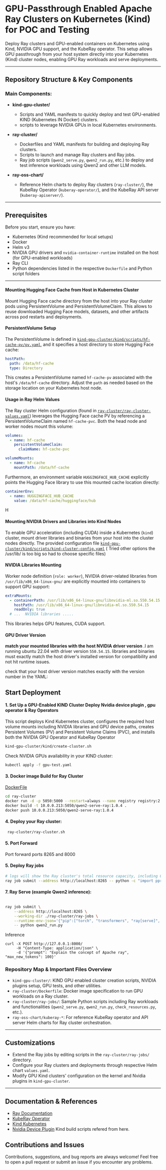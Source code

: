 # GPU-Passthrough Enabled Apache Ray Clusters on Kubernetes (Kind) for POC and Testing

Deploy Ray clusters and GPU-enabled containers on Kubernetes using Kind, NVIDIA GPU support, and the KubeRay operator. This setup allows GPU passthrough from your host system directly into your Kubernetes (Kind) cluster nodes, enabling GPU Ray workloads and serve deployments.

---

## Repository Structure & Key Components

### Main Components:

- **kind-gpu-cluster/**

  - Scripts and YAML manifests to quickly deploy and test GPU-enabled KIND (Kubernetes IN Docker) clusters.
  - scripts to leverage NVIDIA GPUs in local Kubernetes environments.

- **ray-cluster/**

  - Dockerfiles and YAML manifests for building and deploying Ray clusters.
  - Scripts to launch and manage Ray clusters and Ray jobs.
  - Ray job scripts (`qwen2_serve.py`, `qwen2_run.py`, etc.) to deploy and test inference workloads using Qwen2 and other LLM models.

- **ray-oss-chart/**

  - Reference Helm charts to deploy Ray clusters (`ray-cluster/`), the KubeRay Operator (`kuberay-operator/`), and the KubeRay API server (`kuberay-apiserver/`).

---

## Prerequisites

Before you start, ensure you have:

- Kubernetes (Kind recommended for local setups)
- Docker
- Helm v3
- NVIDIA GPU drivers and `nvidia-container-runtime` installed on the host (for GPU-enabled workloads)
- Ray CLI
- Python dependencies listed in the respective `Dockerfile` and Python script folders

---

#### Mounting Hugging Face Cache from Host in Kubernetes Cluster

Mount Hugging Face cache directory from the host into your Ray cluster pods using PersistentVolume and PersistentVolumeClaim. This allows to reuse downloaded Hugging Face models, datasets, and other artifacts across pod restarts and deployments.

#### PersistentVolume Setup

The PersistentVolume is defined in [`kind-gpu-cluster/kind/scripts/hf-cache-pv/pv.yaml`](kind-gpu-cluster/kind/scripts/hf-cache-pv/pv.yaml), and it specifies a host directory to store Hugging Face cache:

```yaml
hostPath:
  path: /data/hf-cache
  type: Directory
```

This creates a PersistentVolume named `hf-cache-pv` associated with the host's `/data/hf-cache` directory. Adjust the `path` as needed based on the storage location on your Kubernetes host node.

#### Usage in Ray Helm Values

The Ray cluster Helm configuration (found in [`ray-cluster/ray-cluster-values.yaml`](ray-cluster/ray-cluster-values.yaml)) leverages the Hugging Face cache PV by referencing a PersistentVolumeClaim named `hf-cache-pvc`. Both the head node and worker nodes mount this volume:

```yaml
volumes:
  - name: hf-cache
    persistentVolumeClaim:
      claimName: hf-cache-pvc

volumeMounts:
  - name: hf-cache
    mountPath: /data/hf-cache
```

Furthermore, an environment variable `HUGGINGFACE_HUB_CACHE` explicitly points the Hugging Face library to use this mounted cache location directly:

```yaml
containerEnv:
  - name: HUGGINGFACE_HUB_CACHE
    value: /data/hf-cache/huggingface/hub
```

H

#### Mounting NVIDIA Drivers and Libraries into Kind Nodes

To enable GPU acceleration (including CUDA) inside a Kubernetes (`kind`) cluster, mount driver libraries and binaries from your host into the cluster nodes directly. The provided configuration file [`kind-gpu-cluster/kind/scripts/kind-cluster-config.yaml`](kind-gpu-cluster/kind/scripts/kind-cluster-config.yaml) ( Tried other options the /usr/lib/ is too big so had to choose specific files)

#### NVIDIA Libraries Mounting

Worker node definition (`role: worker`), NVIDIA driver-related libraries from `/usr/lib/x86_64-linux-gnu/` are explicitly mounted into containers to support GPU support:

```yaml
extraMounts:
  - containerPath: /usr/lib/x86_64-linux-gnu/libnvidia-ml.so.550.54.15
    hostPath: /usr/lib/x86_64-linux-gnu/libnvidia-ml.so.550.54.15
    readOnly: true
  # ...  NVIDIA libraries .....
```

This libraries helps GPU features, CUDA support.

#### GPU Driver Version

**match your mounted libraries with the host NVIDIA driver version** .I am running ubuntu 22.04 with driver version `550.54.15`. libraries and binaries must exactly match the host driver's installed version for compatibility and not hit runtime issues.

check that your host driver version matches exactly with the version number in the YAML:

## Start Deployment

#### 1. Set Up a GPU-Enabled KIND Cluster Deploy Nvidia device plugin , gpu operator & Ray Operators

This script deploys Kind Kubernetes cluster, configures the required host volume mounts including NVIDIA libraries and GPU device paths, creates Persistent Volumes (PV) and Persistent Volume Claims (PVC), and installs both the NVIDIA GPU Operator and KubeRay Operator

```bash
kind-gpu-cluster/kind/create-cluster.sh
```

Check NVIDIA GPUs availability in your KIND cluster:

```bash
kubectl apply -f gpu-test.yaml

```

#### 3. Docker image Build for Ray Cluster

[DockerFile](ray-cluster/Dockerfile)

```bash
cd ray-cluster
docker run -d -p 5050:5000 --restart=always --name registry registry:2
docker build -t 10.0.0.213:5050/qwen2-serve-ray:1.0.4 .
docker push 10.0.0.213:5050/qwen2-serve-ray:1.0.4
```

#### 4. Deploy your Ray cluster:

```bash
 ray-cluster/ray-cluster.sh
```

#### 5. Port Forward

Port forward ports 8265 and 8000

#### 5. Deploy Ray jobs

```bash
# logs will show the Ray cluster's total resource capacity, including GPUs.
ray job submit --address http://localhost:8265 -- python -c "import pprint; import ray; ray.init(); pprint.pprint(ray.cluster_resources(), sort_dicts=True)"
```

#### 7. Ray Serve (example Qwen2 inference):

```bash

ray job submit \
    --address http://localhost:8265 \
    --working-dir ./ray-cluster/ray-jobs \
    --runtime-env-json='{"pip":["torch", "transformers", "ray[serve]", "starlette"]}' \
    -- python qwen2_run.py

```

Inference

```
curl -X POST http://127.0.0.1:8000/
     -H "Content-Type: application/json" \
     -d '{"prompt": "Explain the concept of Apache ray", "max_new_tokens": 100}'
```

### Repository Map & Important Files Overview

- `kind-gpu-cluster/`: KIND GPU enabled cluster creation scripts, NVIDIA plugins setup, GPU tests, and other utilities.
- `ray-cluster/Dockerfile`: Docker image specification to run GPU workloads on a Ray cluster.
- `ray-cluster/ray-jobs/`: Sample Python scripts including Ray workloads and functionalities (`qwen2_serve.py`, `qwen2_run.py`, `check_resources.py`, etc.).
- `ray-oss-chart/kuberay-*`: For reference KubeRay operator and API server Helm charts for Ray cluster orchestration.

---

## Customizations

- Extend the Ray jobs by editing scripts in the `ray-cluster/ray-jobs/` directory.
- Configure your Ray clusters and deployments through respective Helm chart `values.yaml`.
- Modify GPU Kind clusters' configuration on the kernel and Nvidia plugins in `kind-gpu-cluster`.

---

## Documentation & References

- [Ray Documentation](https://docs.ray.io)
- [KubeRay Operator](https://github.com/ray-project/kuberay)
- [Kind Kubernetes](https://kind.sigs.k8s.io)
- [Nvidia Device Plugin](https://github.com/NVIDIA/k8s-device-plugin/tree/main) Kind build scripts refered from here.

## Contributions and Issues

Contributions, suggestions, and bug reports are always welcome! Feel free to open a pull request or submit an issue if you encounter any problems.
